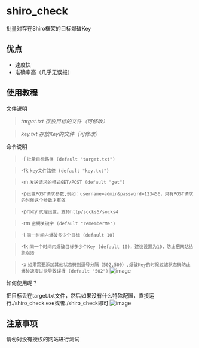 # shiro_check
批量对存在Shiro框架的目标爆破Key
## 优点
* 速度快
* 准确率高（几乎无误报）
## 使用教程
文件说明
>*target.txt 存放目标的文件（可修改）*

>*key.txt 存放Key的文件（可修改）*

命令说明
>-f   `批量目标路径 (default "target.txt")`

>-fk  `key文件路径 (default "key.txt")`

>-m `发送请求的模式GET/POST (default "get")`

>-p`设置POST请求参数,例如：username=admin&password=123456，只有POST请求的时候这个参数才有效`

>-proxy `代理设置，支持http/socks5/socks4`

>-rm `密钥关键字 (default "rememberMe")`

>-t `同一时间内爆破多少个目标 (default 10)`

>-tk `同一个时间内爆破目标多少个Key (default 10)，建议设置为10，防止把网站给跑崩溃`

>-x `如果需要添加其他状态码则逗号分隔（502,500）,爆破Key的时候过滤状态码防止爆破速度过快导致误报 (default "502")`
![image](https://user-images.githubusercontent.com/65237278/193421564-13749f05-141d-4dd9-8003-0448d86d3d9c.png)

如何使用呢？

把目标丢在target.txt文件，然后如果没有什么特殊配置，直接运行./shiro_check.exe或者./shiro_check即可
![image](https://user-images.githubusercontent.com/65237278/193421646-43c70423-295e-4db6-9aeb-a18c886c6fae.png)

## 注意事项
请勿对没有授权的网站进行测试
